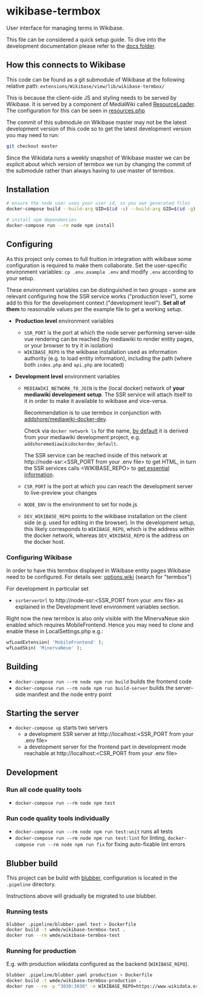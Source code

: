 # wikibase-termbox
User interface for managing terms in Wikibase.

This file can be considered a quick setup guide.
To dive into the development documentation please refer to the [docs folder](./docs).

## How this connects to Wikibase
This code can be found as a git submodule of Wikibase at the following relative path: `extensions/Wikibase/view/lib/wikibase-termbox/`

This is because the client-side JS and styling needs to be served by Wikibase. It is served by a component of MediaWiki
called [ResourceLoader](https://www.mediawiki.org/wiki/ResourceLoader). The configuration for this can be seen in
[resources.php](../resources.php)

The commit of this submodule on Wikibase master may not be the latest development version of this code
so to get the latest development version you may need to run:
```sh
git checkout master
```

Since the Wikidata runs a weekly snapshot of Wikibase master we can be explicit about which version of termbox we run by
changing the commit of the submodule rather than always having to use master of termbox.

## Installation
```sh
# ensure the node user uses your user id, so you own generated files
docker-compose build --build-arg UID=$(id -u) --build-arg GID=$(id -g) node

# install npm dependencies
docker-compose run --rm node npm install
```

## Configuring

As this project only comes to full fruition in integration with wikibase some configuration is required to make them collaborate.
Set the user-specific environment variables: `cp .env.example .env` and modify `.env` according to your setup.

These environment variables can be distinguished in two groups - some are relevant configuring how the SSR service works ("production level"), some add to this for the development context ("development level"). **Set all of them** to reasonable values per the example file to get a working setup.

* **Production level** environment variables
  * `SSR_PORT` is the port at which the node server performing server-side vue rendering can be reached (by mediawiki to render entity pages, or your browser to try it in isolation)
  * `WIKIBASE_REPO` is the wikibase installation used as information authority (e.g. to load entity information), including the path (where both `index.php` and `api.php` are located)

* **Development level** environment variables
  * `MEDIAWIKI_NETWORK_TO_JOIN` is the (local docker) network of **your mediawiki development setup**. The SSR service will attach itself to it in order to make it available to wikibase and vice-versa.

    Recommendation is to use termbox in conjunction with [addshore/mediawiki-docker-dev](https://github.com/addshore/mediawiki-docker-dev/).

    Check via `docker network ls` for the name, [by default](https://docs.docker.com/compose/networking/) it is derived from your mediawiki development project, e.g. `addshoremediawikidockerdev_default`.

    The SSR service can be reached inside of this network at http://node-ssr:<SSR_PORT from your .env file> to get HTML, in turn the SSR services calls <WIKIBASE_REPO> to [get essential information](./src/server/data-access).

  * `CSR_PORT` is the port at which you can reach the development server to live-preview your changes
  * `NODE_ENV` is the environment to set for node.js
  * `DEV_WIKIBASE_REPO` points to the wikibase installation on the client side (e.g. used for editing in the browser). In the development setup, this likely corresponds to `WIKIBASE_REPO`, which is the address within the docker network, whereas `DEV_WIKIBASE_REPO` is the address on the docker host.

### Configuring Wikibase
In order to have this termbox displayed in Wikibase entity pages Wikibase need to be configured.
For details see: [options.wiki](https://gerrit.wikimedia.org/r/plugins/gitiles/mediawiki/extensions/Wikibase/+/master/docs/options.wiki) (search for "termbox")

For development in particular set

* `ssrServerUrl` to http://node-ssr:<SSR_PORT from your .env file> as explained in the Development level environment variables section.

Right now the new termbox is also only visible with the MinervaNeue skin enabled which requires MobileFrontend. Hence you may need to clone and enable these in LocalSettings.php e.g.:


```php
wfLoadExtension( 'MobileFrontend' );
wfLoadSkin( 'MinervaNeue' );
```

## Building
* `docker-compose run --rm node npm run build` builds the frontend code
* `docker-compose run --rm node npm run build-server` builds the server-side manifest and the node entry point

## Starting the server
* `docker-compose up` starts two servers
  * a development SSR server at http://localhost:<SSR_PORT from your .env file>
  * a development server for the frontend part in development mode reachable at http://localhost:<CSR_PORT from your .env file>

## Development

### Run all code quality tools
* `docker-compose run --rm node npm test`

### Run code quality tools individually
* `docker-compose run --rm node npm run test:unit` runs all tests
* `docker-compose run --rm node npm run test:lint` for linting, `docker-compose run --rm node npm run fix` for fixing auto-fixable lint errors

## Blubber build

This project can be build with [blubber](https://wikitech.wikimedia.org/wiki/Blubber), configuration is located in the `.pipeline` directory.

Instructions above will gradually be migrated to use blubber.

### Running tests
```sh
blubber .pipeline/blubber.yaml test > Dockerfile
docker build -t wmde/wikibase-termbox-test .
docker run --rm wmde/wikibase-termbox-test
```

### Running for production

E.g. with production wikidata configured as the backend (`WIKIBASE_REPO`).

```sh
blubber .pipeline/blubber.yaml production > Dockerfile
docker build -t wmde/wikibase-termbox-production .
docker run --rm -p "3030:3030" -e WIKIBASE_REPO=https://www.wikidata.org/w -e SSR_PORT=3030 wmde/wikibase-termbox-production
```
